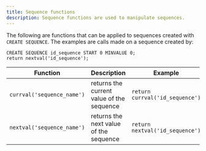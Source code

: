 ```yaml
---
title: Sequence functions
description: Sequence functions are used to manipulate sequences.
---
```


The following are functions that can be applied to sequences created with `CREATE SEQUENCE`. The examples are calls made on a sequence created by:

```cypher
CREATE SEQUENCE id_sequence START 0 MINVALUE 0;
return nextval('id_sequence');
```

<div class="scroll-table">

| Function                   | Description                               | Example                         | Result |
| -------------------------- | ----------------------------------------- | ------------------------------- | ------ |
| `currval('sequence_name')` | returns the current value of the sequence | `return currval('id_sequence')` | `0`    |
| `nextval('sequence_name')` | returns the next value of the sequence    | `return nextval('id_sequence')` | `1`    |

</div>
